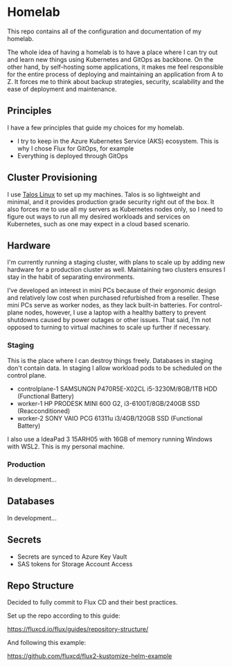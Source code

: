 # Homelab

This repo contains all of the configuration and documentation of my homelab.

The whole idea of having a homelab is to have a place where I can try out and learn new things using Kubernetes and GitOps as backbone. On the other hand, by self-hosting some applications, it makes me feel responsible for the entire process of deploying and maintaining an application from A to Z. It forces me to think about backup strategies, security, scalability and the ease of deployment and maintenance.

## Principles

I have a few principles that guide my choices for my homelab.

* I try to keep in the Azure Kubernetes Service (AKS) ecosystem. This is why I chose Flux for GitOps, for example
* Everything is deployed through GitOps

## Cluster Provisioning

I use [Talos Linux](https://www.talos.dev/) to set up my machines. Talos is so lightweight and minimal, and it provides production grade security right out of the box. It also forces me to use all my servers as Kubernetes nodes only, so I need to figure out ways to run all my desired workloads and services on Kubernetes, such as one may expect in a cloud based scenario.

## Hardware

I'm currently running a staging cluster, with plans to scale up by adding new hardware for a production cluster as well. Maintaining two clusters ensures I stay in the habit of separating environments.

I’ve developed an interest in mini PCs because of their ergonomic design and relatively low cost when purchased refurbished from a reseller. These mini PCs serve as worker nodes, as they lack built-in batteries. For control-plane nodes, however, I use a laptop with a healthy battery to prevent shutdowns caused by power outages or other issues. That said, I’m not opposed to turning to virtual machines to scale up further if necessary.

### Staging

This is the place where I can destroy things freely. Databases in staging don't contain data. In staging I allow workload pods to be scheduled on the control plane.

* controlplane-1    SAMSUNGN P470R5E-X02CL i5-3230M/8GB/1TB HDD (Functional Battery)
* worker-1          HP PRODESK MINI 600 G2, i3-6100T/8GB/240GB SSD (Reacconditioned)
* worker-2          SONY VAIO PCG 61311u i3/4GB/120GB SSD (Functional Battery)

I also use a IdeaPad 3 15ARH05 with 16GB of memory running Windows with WSL2. This is my personal machine.

### Production

In development...

## Databases

In development...

## Secrets

* Secrets are synced to Azure Key Vault
* SAS tokens for Storage Account Access

## Repo Structure

Decided to fully commit to Flux CD and their best practices.

Set up the repo according to this guide:

https://fluxcd.io/flux/guides/repository-structure/

And following this example:

https://github.com/fluxcd/flux2-kustomize-helm-example

